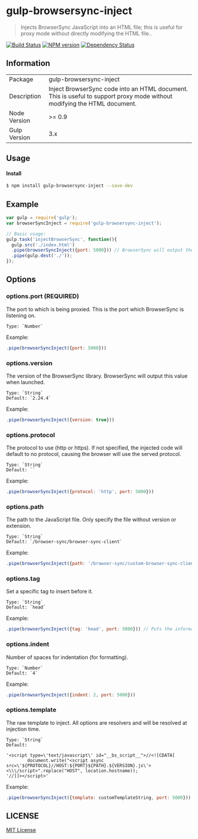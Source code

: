 # gulp-browsersync-inject

> Injects BrowserSync JavaScript into an HTML file; this is useful for proxy mode without directly modifying the HTML file..

[![Build Status](http://img.shields.io/travis/hal313/gulp-browsersync-inject/master.svg?style=flat-square)](https://travis-ci.org/hal313/gulp-browsersync-inject)
[![NPM version](http://img.shields.io/npm/v/gulp-browsersync-inject.svg?style=flat-square)](https://www.npmjs.com/package/gulp-browsersync-inject)
[![Dependency Status](http://img.shields.io/david/hal313/gulp-browsersync-inject.svg?style=flat-square)](https://david-dm.org/hal313/gulp-browsersync-inject)

## Information

<table>
<tr>
<td>Package</td><td>gulp-browsersync-inject</td>
</tr>
<tr>
<td>Description</td>
<td>Inject BrowserSync code into an HTML document. This is useful to support proxy mode without modifying the HTML document.</td>
</tr>
<tr>
<td>Node Version</td>
<td>>= 0.9</td>
</tr>
<tr>
<td>Gulp Version</td>
<td>3.x</td>
</tr>
</table>

## Usage


#### Install

```bash
$ npm install gulp-browsersync-inject --save-dev
```

## Example

```js
var gulp = require('gulp');
var browserSyncInject = require('gulp-browsersync-inject');

// Basic usage:
gulp.task('injectBrowserSync', function(){
  gulp.src('./index.html')
  .pipe(browserSyncInject({port: 5000})) // BrowserSync will output the proxy port
  .pipe(gulp.dest('./'));
});

```

## Options

### options.port (REQUIRED)
The port to which is being proxied. This is the port which BrowserSync is
listening on.

    Type: `Number`

Example:

```js
.pipe(browserSyncInject({port: 5000}))
```

### options.version
The version of the BrowserSync library. BrowserSync will output this value when launched.

    Type: `String`
    Default: `2.24.4`

Example:

```js
.pipe(browserSyncInject({version: true}))
```

### options.protocol
The protocol to use (http or https). If not specified, the injected code will default to no protocol, causing the browser will use the served protocol.

    Type: `String`
    Default: ``

Example:

```js
.pipe(browserSyncInject({protocol: 'http', port: 5000}))
```

### options.path
The path to the JavaScript file. Only specify the file without version or extension.

    Type: `String`
    Default: `/browser-sync/browser-sync-client`

Example:

```js
.pipe(browserSyncInject({path: '/browser-sync/custom-browser-sync-client', port: 5000})) // Puts the information into the 'head' DOM element
```

### options.tag
Set a specific tag to insert before it.

    Type: `String`
    Default: `head`

Example:

```js
.pipe(browserSyncInject({tag: 'head', port: 5000})) // Puts the information into the 'head' DOM element
```

### options.indent
Number of spaces for indentation (for formatting).

    Type: `Number`
    Default: `4`

Example:

```js
.pipe(browserSyncInject({indent: 2, port: 5000}))
```

### options.template
The raw template to inject. All options are resolvers and will be resolved at injection time.

    Type: `String`
    Default:
```
'<script type=\'text/javascript\' id="__bs_script__">//<![CDATA[
        document.write("<script async src=\'${PROTOCOL}//HOST:${PORT}${PATH}.${VERSION}.js\'><\\\/script>".replace("HOST", location.hostname));
'//]]></script>'
```

Example:

```js
.pipe(browserSyncInject({template: customTemplateString, port: 5000}))
```


## LICENSE

[MIT License](https://raw.githubusercontent.com/hal313/gulp-npm-buildinfo-replace/master/LICENSE)
